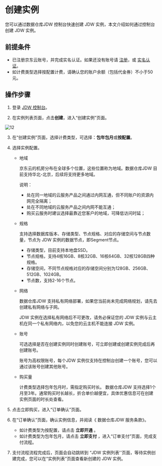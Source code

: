 # 创建实例

您可以通过数据仓库JDW 控制台快速创建 JDW 实例，本文介绍如何通过控制台创建 JDW 实例。

## 前提条件

- 已注册京东云账号，并完成实名认证。如果还没有账号请 [注册](https://accounts.jdcloud.com/p/regPage?source=jdcloud&ReturnUrl=//uc.jdcloud.com/passport/complete?returnUrl=http://uc.jdcloud.com/redirect/loginRouter?returnUrl=https%3A%2F%2Fwww.jdcloud.com%2Fhelp%2Fdetail%2F734%2FisCatalog%2F1)，或 [实名认证](https://uc.jdcloud.com/account/certify)。
- 如计费类型选择按配置计费，请确认您的账户余额（包括代金券）不小于50元。

## 操作步骤

1. 登录 [JDW 控制台](https://jdw-console.jdcloud.com/list)。

2. 在实例列表页面，点击**创建**，进入“创建实例”页面。

   
 ![12](../../image/instanceList.png)
   

3. 在“创建实例”页面，选择计费类型，可选择：**包年包月**或**按配置**。

4. 选择实例配置。

   - 地域

     京东云的机房分布在全球多个位置，这些位置称为地域。数据仓库JDW 目前支持华北-北京，后续将支持更多地域。

     说明：

     - 处在同一地域的云服务产品之间通过内网互通，但不同账户的资源内网完全隔离；
     - 处在不同地域的云服务产品之间内网不能互通；
     - 购买云服务时建议选择最靠近您客户的地域，可降低访问时延；

   - 规格

     支持选择数据库版本、存储类型、节点规格、对应的存储空间与节点数量，节点为 JDW 实例的数据节点，即Segment节点。
      
     - 存储类型，目前支持本地盘SSD。
     - 节点规格，支持4核16GB、8核32GB、16核64GB、32核128GB四种规格。
     - 存储空间，不同节点规格对应的存储空间分别为128GB、256GB、512GB、1024GB。
     - 节点数，支持2-16个节点。

   - 网络

     数据仓库JDW 支持私有网络部署，如果您当前尚未完成网络规划，请先去创建私有网络与子网。

     JDW 实例在选择私有网络后不可更改，请务必保证您的 JDW 实例与云主机在同一个私有网络内，以免您的云主机不能连接 JDW 实例。

   - 账号

     可选选择是否在创建实例同时创建账号，可立即创建或创建实例完成后再创建账号。

     账号为高权限账号，每个JDW 实例仅支持在控制台创建一个账号，您可以通过该账号创建其他账号。

   - 购买量

     计费类型选择包年包月时，需指定购买时长。 数据仓库JDW  支持选择1个月至3年。通常购买时长越长，折合单价越便宜，具体优惠信息可在创建实例页面的时长处查看。

5. 点击立即购买，进入“订单确认”页面。

6. 在“订单确认”页面，确认实例信息，并阅读《 数据仓库JDW 服务条款》。

   - 如计费类型为按配置，请点击 **立即开通** 。
   - 如计费类型为包年包月，请点击 **立即支付** ，进入“订单支付”页面，完成支付流程。

7. 支付流程流程完成后，页面会自动跳转到 “JDW 实例列表''页面，等待实例创建完成，您可以在“实例列表”页面查看新创建的 JDW 实例。

